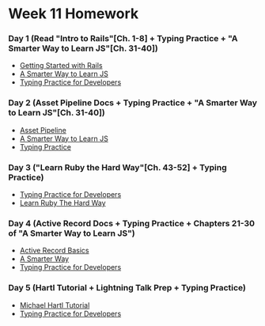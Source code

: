 # Week 11 Homework

### Day 1 (Read "Intro to Rails"[Ch. 1-8] + Typing Practice + "A Smarter Way to Learn JS"[Ch. 31-40])
- <a href="http://guides.rubyonrails.org/getting_started.html">Getting Started with Rails</a>
- <a href="https://github.com/Sharique-Hasan/SaylaniBatch2-JavaScript/blob/master/A%20Smarter%20Way%20to%20Learn%20JavaScript.pdf">A Smarter Way to Learn JS</a>
- <a href="https://typing.io/">Typing Practice for Developers</a>

### Day 2 (Asset Pipeline Docs + Typing Practice + "A Smarter Way to Learn JS"[Ch. 31-40])
- <a href="http://guides.rubyonrails.org/asset_pipeline.html">Asset Pipeline</a>
- <a href="http://www.cpp.edu/~jcmcgarvey/513_2016/ASmarterWaytoLearnJavaScript.pdf">A Smarter Way to Learn JS</a>
- <a href="https://typing.io/">Typing Practice</a>

### Day 3 ("Learn Ruby the Hard Way"[Ch. 43-52] + Typing Practice)
- <a href="https://typing.io/">Typing Practice for Developers</a>
- <a href="https://learnrubythehardway.org/book/">Learn Ruby The Hard Way</a>

### Day 4 (Active Record Docs + Typing Practice + Chapters 21-30 of "A Smarter Way to Learn JS")
- <a href="http://guides.rubyonrails.org/active_record_basics.html">Active Record Basics</a>
- <a href="https://github.com/Sharique-Hasan/SaylaniBatch2-JavaScript/blob/master/A%20Smarter%20Way%20to%20Learn%20JavaScript.pdf">A Smarter Way</a>
- <a href="https://typing.io/">Typing Practice for Developers</a>


### Day 5 (Hartl Tutorial + Lightning Talk Prep + Typing Practice)
- <a href="https://www.railstutorial.org/book">Michael Hartl Tutorial</a>
- <a href="https://typing.io/">Typing Practice for Developers</a>
